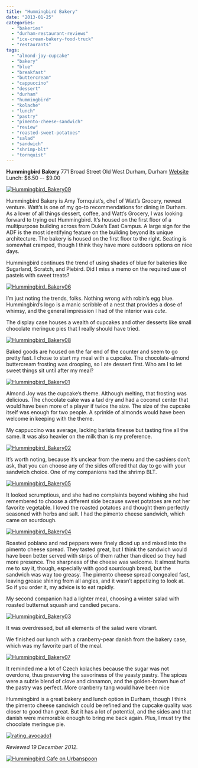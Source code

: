 ```yaml
---
title: "Hummingbird Bakery"
date: "2013-01-25"
categories: 
  - "bakeries"
  - "durham-restaurant-reviews"
  - "ice-cream-bakery-food-truck"
  - "restaurants"
tags: 
  - "almond-joy-cupcake"
  - "bakery"
  - "blue"
  - "breakfast"
  - "buttercream"
  - "cappuccino"
  - "dessert"
  - "durham"
  - "hummingbird"
  - "kolache"
  - "lunch"
  - "pastry"
  - "pimento-cheese-sandwich"
  - "review"
  - "roasted-sweet-potatoes"
  - "salad"
  - "sandwich"
  - "shrimp-blt"
  - "tornquist"
---
```


**Hummingbird Bakery** 771 Broad Street Old West Durham, Durham [Website](http://www.hummingbird-durham.com/) Lunch: $6.50 -- $9.00

[![Hummingbird_Bakery09](http://s3.amazonaws.com/thegourmez-wpmedia/2013/01/Hummingbird_Bakery09.jpg)](http://www.thegourmez.com/2013/01/hummingbird-bakery/hummingbird_bakery09/)

Hummingbird Bakery is Amy Tornquist’s, chef of Watt’s Grocery, newest venture. Watt’s is one of my go-to recommendations for dining in Durham. As a lover of all things dessert, coffee, and Watt’s Grocery, I was looking forward to trying out Hummingbird. It’s housed on the first floor of a multipurpose building across from Duke’s East Campus. A large sign for the ADF is the most identifying feature on the building beyond its unique architecture. The bakery is housed on the first floor to the right. Seating is somewhat cramped, though I think they have more outdoors options on nice days.

Hummingbird continues the trend of using shades of blue for bakeries like Sugarland, Scratch, and Piebird. Did I miss a memo on the required use of pastels with sweet treats?

[![Hummingbird_Bakery06](http://s3.amazonaws.com/thegourmez-wpmedia/2013/01/Hummingbird_Bakery06.jpg)](http://www.thegourmez.com/2013/01/hummingbird-bakery/hummingbird_bakery06/)

I’m just noting the trends, folks. Nothing wrong with robin’s egg blue. Hummingbird’s logo is a manic scribble of a nest that provides a dose of whimsy, and the general impression I had of the interior was _cute_.

The display case houses a wealth of cupcakes and other desserts like small chocolate meringue pies that I really should have tried.

[![Hummingbird_Bakery08](http://s3.amazonaws.com/thegourmez-wpmedia/2013/01/Hummingbird_Bakery08.jpg)](http://www.thegourmez.com/2013/01/hummingbird-bakery/hummingbird_bakery08/)

Baked goods are housed on the far end of the counter and seem to go pretty fast. I chose to start my meal with a cupcake. The chocolate-almond buttercream frosting was drooping, so I ate dessert first. Who am I to let sweet things sit until after my meal?

[![Hummingbird_Bakery01](http://s3.amazonaws.com/thegourmez-wpmedia/2013/01/Hummingbird_Bakery01.jpg)](http://www.thegourmez.com/2013/01/hummingbird-bakery/hummingbird_bakery01/)

Almond Joy was the cupcake’s theme. Although melting, that frosting was delicious. The chocolate cake was a tad dry and had a coconut center that would have been more of a player if twice the size. The size of the cupcake itself was enough for two people. A sprinkle of almonds would have been welcome in keeping with the theme.

My cappuccino was average, lacking barista finesse but tasting fine all the same. It was also heavier on the milk than is my preference.

[![Hummingbird_Bakery02](http://s3.amazonaws.com/thegourmez-wpmedia/2013/01/Hummingbird_Bakery02.jpg)](http://www.thegourmez.com/2013/01/hummingbird-bakery/hummingbird_bakery02/)

It’s worth noting, because it’s unclear from the menu and the cashiers don’t ask, that you can choose any of the sides offered that day to go with your sandwich choice. One of my companions had the shrimp BLT.

[![Hummingbird_Bakery05](http://s3.amazonaws.com/thegourmez-wpmedia/2013/01/Hummingbird_Bakery05.jpg)](http://www.thegourmez.com/2013/01/hummingbird-bakery/hummingbird_bakery05/)

It looked scrumptious, and she had no complaints beyond wishing she had remembered to choose a different side because sweet potatoes are not her favorite vegetable. I loved the roasted potatoes and thought them perfectly seasoned with herbs and salt. I had the pimento cheese sandwich, which came on sourdough.

[![Hummingbird_Bakery04](http://s3.amazonaws.com/thegourmez-wpmedia/2013/01/Hummingbird_Bakery04.jpg)](http://www.thegourmez.com/2013/01/hummingbird-bakery/hummingbird_bakery04/)

Roasted poblano and red peppers were finely diced up and mixed into the pimento cheese spread. They tasted great, but I think the sandwich would have been better served with strips of them rather than diced so they had more presence. The sharpness of the cheese was welcome. It almost hurts me to say it, though, especially with good sourdough bread, but the sandwich was way too greasy. The pimento cheese spread congealed fast, leaving grease shining from all angles, and it wasn’t appetizing to look at. So if you order it, my advice is to eat rapidly.

My second companion had a lighter meal, choosing a winter salad with roasted butternut squash and candied pecans.

[![Hummingbird_Bakery03](http://s3.amazonaws.com/thegourmez-wpmedia/2013/01/Hummingbird_Bakery03.jpg)](http://www.thegourmez.com/2013/01/hummingbird-bakery/hummingbird_bakery03/)

It was overdressed, but all elements of the salad were vibrant.

We finished our lunch with a cranberry-pear danish from the bakery case, which was my favorite part of the meal.

[![Hummingbird_Bakery07](http://s3.amazonaws.com/thegourmez-wpmedia/2013/01/Hummingbird_Bakery07.jpg)](http://www.thegourmez.com/2013/01/hummingbird-bakery/hummingbird_bakery07/)

It reminded me a lot of Czech kolaches because the sugar was not overdone, thus preserving the savoriness of the yeasty pastry. The spices were a subtle blend of clove and cinnamon, and the golden-brown hue of the pastry was perfect. More cranberry tang would have been nice

Hummingbird is a great bakery and lunch option in Durham, though I think the pimento cheese sandwich could be refined and the cupcake quality was closer to good than great. But it has a lot of potential, and the sides and that danish were memorable enough to bring me back again. Plus, I must try the chocolate meringue pie.

[![rating_avocado1](http://s3.amazonaws.com/thegourmez-wpmedia/2009/02/rating_avocado1.gif)](http://www.thegourmez.com/2009/02/restaurant-review-nanas-durham/rating_avocado1/)

_Reviewed 19 December 2012._

[![Hummingbird Cafe on Urbanspoon](http://www.urbanspoon.com/b/link/1704141/minilink.gif)](http://www.urbanspoon.com/r/25/1704141/restaurant/Old-West-Durham-9th-St/Hummingbird-Cafe-Durham)

